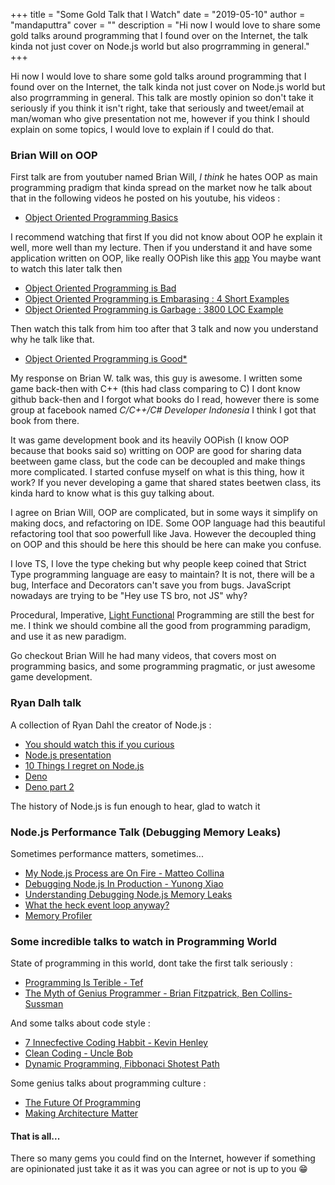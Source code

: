 +++
title = "Some Gold Talk that I Watch"
date = "2019-05-10"
author = "mandaputtra"
cover = ""
description = "Hi now I would love to share some gold talks around programming that I found over on the Internet, the talk kinda not just cover on Node.js world but also progrramming in general."
+++

Hi now I would love to share some gold talks around programming that I found over on the Internet, the talk kinda not just cover on Node.js world but also progrramming in general. This talk are mostly opinion so don't take it seriously if you think it isn't right, take that seriously and tweet/email at man/woman who give presentation not me, however if you think I should explain on some topics, I would love to explain if I could do that.

### Brian Will on OOP

First talk are from youtuber named Brian Will, *I think* he hates OOP as main programming pradigm that kinda spread on the market now he talk about that in the following videos he posted on his youtube, his videos :

  - [Object Oriented Programming Basics](https://www.youtube.com/watch?v=lbXsrHGhBAU&t=34s)

I recommend watching that first If you did not know about OOP he explain it well, more well than my lecture. Then if you understand it and have some application written on OOP, like really OOPish like this [app](https://github.com/EnterpriseQualityCoding/FizzBuzzEnterpriseEdition) You maybe want to watch this later talk then

  - [Object Oriented Programming is Bad](https://www.youtube.com/watch?v=QM1iUe6IofM&t=449s)
  - [Object Oriented Programming is Embarasing : 4 Short Examples](https://www.youtube.com/watch?v=IRTfhkiAqPw)
  - [Object Oriented Programming is Garbage : 3800 LOC Example](https://www.youtube.com/watch?v=V6VP-2aIcSc&t=729s)

Then watch this talk from him too after that 3 talk and now you understand why he talk like that.

  - [Object Oriented Programming is Good*](https://www.youtube.com/watch?v=0iyB0_qPvWk&t=70s)

My response on Brian W. talk was, this guy is awesome. I written some game back-then with C++ (this had class comparing to C) I dont know github back-then and I forgot what books do I read, however there is some group at facebook named *C/C++/C# Developer Indonesia* I think I got that book from there.

It was game development book and its heavily OOPish (I know OOP because that books said so) writting on OOP are good for sharing data beetween game class, but the code can be decoupled and make things more complicated. I started confuse myself on what is this thing, how it work? If you never developing a game that shared states beetwen class, its kinda hard to know what is this guy talking about.

I agree on Brian Will, OOP are complicated, but in some ways it simplify on making docs, and refactoring on IDE. Some OOP language had this beautiful refactoring tool that soo powerfull like Java. However the decoupled thing on OOP and this should be here this should be here can make you confuse.

I love TS, I love the type cheking but why people keep coined that Strict Type programming language are easy to maintain? It is not, there will be a bug, Interface and Decorators can't save you from bugs. JavaScript nowadays are trying to be "Hey use TS bro, not JS" why?

Procedural, Imperative, [Light Functional](https://github.com/getify/Functional-Light-JS) Programming are still the best for me. I think we should combine all the good from programming paradigm, and use it as new paradigm.

Go checkout Brian Will he had many videos, that covers most on programming basics, and some programming pragmatic, or just awesome game development.

### Ryan Dalh talk

A collection of Ryan Dahl the creator of Node.js :

  - [You should watch this if you curious](https://www.youtube.com/watch?v=SAc0vQCC6UQ)
  - [Node.js presentation](https://www.youtube.com/watch?v=ztspvPYybIY)
  - [10 Things I regret on Node.js](https://www.youtube.com/watch?v=M3BM9TB-8yA)
  - [Deno](https://www.youtube.com/watch?v=z6JRlx5NC9E&t=2378s)
  - [Deno part 2](https://www.youtube.com/watch?v=z6JRlx5NC9E&t=2378s)

The history of Node.js is fun enough to hear, glad to watch it

### Node.js Performance Talk (Debugging Memory Leaks)

Sometimes performance matters, sometimes...

  - [My Node.js Process are On Fire - Matteo Collina](https://www.youtube.com/watch?v=ZWnMnwudPGU)
  - [Debugging Node.js In Production - Yunong Xiao](https://www.youtube.com/watch?v=O1YP8QP9gLA)
  - [Understanding Debugging Node.js Memory Leaks](https://www.youtube.com/watch?v=hliOMEQRqf8&t=692s)
  - [What the heck event loop anyway?](https://www.youtube.com/watch?v=8aGhZQkoFbQ&t=1s)
  - [Memory Profiler](https://www.youtube.com/watch?v=5b79ZIQBXsg)

### Some incredible talks to watch in Programming World

State of programming in this world, dont take the first talk seriously :

  - [Programming Is Terible - Tef](https://www.youtube.com/watch?v=csyL9EC0S0c)
  - [The Myth of Genius Programmer - Brian Fitzpatrick, Ben Collins-Sussman](https://www.youtube.com/watch?v=0SARbwvhupQ)

And some talks about code style :

  - [7 Innecfective Coding Habbit - Kevin Henley](https://www.youtube.com/watch?v=ZsHMHukIlJY)
  - [Clean Coding - Uncle Bob](https://www.youtube.com/watch?v=o_TH-Y78tt4)
  - [Dynamic Programming, Fibbonaci Shotest Path](https://www.youtube.com/watch?v=OQ5jsbhAv_M)

Some genius talks about programming culture :

  - [The Future Of Programming](https://www.youtube.com/watch?v=ecIWPzGEbFc&t=15s)
  - [Making Architecture Matter](https://www.youtube.com/watch?v=DngAZyWMGR0)

#### That is all...

There so many gems you could find on the Internet, however if something are opinionated just take it as it was you can agree or not is up to you 😁

